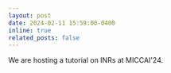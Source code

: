 ```yaml
---
layout: post
date: 2024-02-11 15:59:00-0400
inline: true
related_posts: false
---
```


We are hosting a tutorial on INRs at MICCAI'24.
